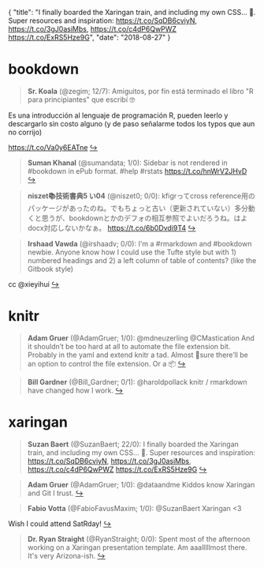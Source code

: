 {
  "title": "I finally boarded the Xaringan train, and including my own CSS... 🎉. Super resources and inspiration: https://t.co/SqDB6cviyN, https://t.co/3gJ0asiMbs, https://t.co/c4dP6QwPWZ https://t.co/ExRS5Hze9G",
  "date": "2018-08-27"
}

# bookdown

> **Sr. Koala** (@zegim; 12/7): Amiguitos, por fin está terminado el libro "R para principiantes" que escribí 🤓
>
Es una introducción al lenguaje de programación R, pueden leerlo y descargarlo sin costo alguno (y de paso señalarme todos los typos que aun no corrijo)
>
https://t.co/Va0y6EATne  [&#8618;](https://twitter.com/xieyihui/status/1033891294337216513)

<!-- -->


> **Suman Khanal** (@sumandata; 1/0): Sidebar is not rendered in #bookdown in ePub format. #help 
#rstats https://t.co/hnWrV2JHvD  [&#8618;](https://twitter.com/xieyihui/status/1033749855431262208)

<!-- -->


> **niszet📚技術書典5 い04** (@niszet0; 0/0): kfigrってcross reference用のパッケージがあったのね。でもちょっと古い（更新されていない）多分動くと思うが、bookdownとかのデフォの相互参照でよいだろうね。はよdocx対応しないかなぁ。
https://t.co/6b0Dvdi9T4  [&#8618;](https://twitter.com/xieyihui/status/1033681224080846849)

<!-- -->


> **Irshaad Vawda** (@irshaadv; 0/0): I'm a #rmarkdown and #bookdown newbie. Anyone know how I could use the Tufte style but with 1) numbered headings and 2) a left column of table of contents? (like the Gitbook style)
>
cc @xieyihui  [&#8618;](https://twitter.com/xieyihui/status/1033650587060133888)

<!-- -->


# knitr

> **Adam Gruer** (@AdamGruer; 1/0): @mdneuzerling @CMastication And it shouldn’t be too hard at all to automate the file extension bit. Probably in the yaml and extend knitr a tad. Almost 💯sure there’ll be an option to control the file extension. Or a 📦  [&#8618;](https://twitter.com/xieyihui/status/1033834003558621184)

<!-- -->


> **Bill Gardner** (@Bill_Gardner; 0/1): @haroldpollack knitr / rmarkdown have changed how I work.  [&#8618;](https://twitter.com/xieyihui/status/1033669321761816576)

<!-- -->


# xaringan

> **Suzan Baert** (@SuzanBaert; 22/0): I finally boarded the Xaringan train, and including my own CSS... 🎉. Super resources and inspiration: https://t.co/SqDB6cviyN, https://t.co/3gJ0asiMbs, https://t.co/c4dP6QwPWZ https://t.co/ExRS5Hze9G  [&#8618;](https://twitter.com/xieyihui/status/1033778831767814145)

<!-- -->


> **Adam Gruer** (@AdamGruer; 1/0): @dataandme Kiddos know Xaringan and Git I trust.  [&#8618;](https://twitter.com/xieyihui/status/1033843053922938880)

<!-- -->


> **Fabio Votta** (@FabioFavusMaxim; 1/0): @SuzanBaert Xaringan &lt;3 
>
Wish I could attend SatRday!  [&#8618;](https://twitter.com/xieyihui/status/1033779291383902213)

<!-- -->


> **Dr. Ryan Straight** (@RyanStraight; 0/0): Spent most of the afternoon working on a Xaringan presentation template. Am aaalllllmost there. It's very Arizona-ish.  [&#8618;](https://twitter.com/xieyihui/status/1033889017547247617)

<!-- -->


